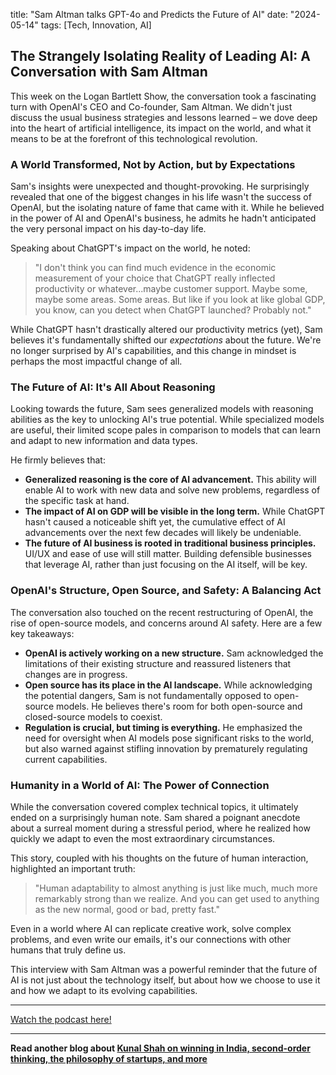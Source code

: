 

title: "Sam Altman talks GPT-4o and Predicts the Future of AI"
date: "2024-05-14"
tags: [Tech, Innovation, AI]


## The Strangely Isolating Reality of Leading AI: A Conversation with Sam Altman

This week on the Logan Bartlett Show, the conversation took a fascinating turn with OpenAI's CEO and Co-founder, Sam Altman. We didn't just discuss the usual business strategies and lessons learned – we dove deep into the heart of artificial intelligence, its impact on the world, and what it means to be at the forefront of this technological revolution. 

### A World Transformed, Not by Action, but by Expectations

Sam's insights were unexpected and thought-provoking. He surprisingly revealed that one of the biggest changes in his life wasn't the success of OpenAI, but the isolating nature of fame that came with it. While he believed in the power of AI and OpenAI's business, he admits he hadn't anticipated the very personal impact on his day-to-day life. 

Speaking about ChatGPT's impact on the world, he noted:

>  "I don't think you can find much evidence in the economic measurement of your choice that ChatGPT really inflected productivity or whatever...maybe customer support. Maybe some, maybe some areas. Some areas. But like if you look at like global GDP, you know, can you detect when ChatGPT launched? Probably not."

While ChatGPT hasn't drastically altered our productivity metrics (yet), Sam believes it's fundamentally shifted our *expectations* about the future. We're no longer surprised by AI's capabilities, and this change in mindset is perhaps the most impactful change of all.

### The Future of AI: It's All About Reasoning

Looking towards the future, Sam sees generalized models with reasoning abilities as the key to unlocking AI's true potential. While specialized models are useful, their limited scope pales in comparison to models that can learn and adapt to new information and data types.

He firmly believes that:

* **Generalized reasoning is the core of AI advancement.** This ability will enable AI to work with new data and solve new problems, regardless of the specific task at hand.
* **The impact of AI on GDP will be visible in the long term.** While ChatGPT hasn't caused a noticeable shift yet, the cumulative effect of AI advancements over the next few decades will likely be undeniable.
* **The future of AI business is rooted in traditional business principles.**  UI/UX and ease of use will still matter. Building defensible businesses that leverage AI, rather than just focusing on the AI itself, will be key.

### OpenAI's Structure, Open Source, and Safety: A Balancing Act

The conversation also touched on the recent restructuring of OpenAI, the rise of open-source models, and concerns around AI safety. Here are a few key takeaways:

* **OpenAI is actively working on a new structure.** Sam acknowledged the limitations of their existing structure and reassured listeners that changes are in progress.
* **Open source has its place in the AI landscape.** While acknowledging the potential dangers, Sam is not fundamentally opposed to open-source models. He believes there's room for both open-source and closed-source models to coexist.
* **Regulation is crucial, but timing is everything.** He emphasized the need for oversight when AI models pose significant risks to the world, but also warned against stifling innovation by prematurely regulating current capabilities. 

###  Humanity in a World of AI: The Power of Connection

While the conversation covered complex technical topics, it ultimately ended on a surprisingly human note. Sam shared a poignant anecdote about a surreal moment during a stressful period, where he realized how quickly we adapt to even the most extraordinary circumstances. 

This story, coupled with his thoughts on the future of human interaction, highlighted an important truth: 

> "Human adaptability to almost anything is just like much, much more remarkably strong than we realize. And you can get used to anything as the new normal, good or bad, pretty fast."

Even in a world where AI can replicate creative work, solve complex problems, and even write our emails, it's our connections with other humans that truly define us.  

This interview with Sam Altman was a powerful reminder that the future of AI is not just about the technology itself, but about how we choose to use it and how we adapt to its evolving capabilities.

---

<a href="https://youtube.com/watch?v=fMtbrKhXMWc" target="_blank">Watch the podcast here!</a>


---

**Read another blog about [Kunal Shah on winning in India, second-order thinking, the philosophy of startups, and more](./20240324-kunalshah-lennyspodcast)**
